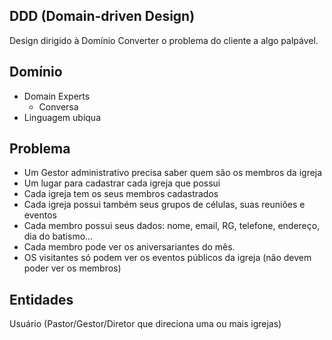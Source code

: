 ## DDD (Domain-driven Design)

Design dirigido à Domínio
Converter o problema do cliente a algo palpável.

## Domínio

- Domain Experts
  - Conversa
- Linguagem ubíqua

## Problema
- Um Gestor administrativo precisa saber quem são os membros da igreja 
- Um lugar para cadastrar cada igreja que possui
- Cada igreja tem os seus membros cadastrados
- Cada igreja possui também seus grupos de células, suas reuniões e eventos
- Cada membro possui seus dados: nome, email, RG, telefone, endereço, dia do batismo...
- Cada membro pode ver os aniversariantes do mês.
- OS visitantes só podem ver os eventos públicos da igreja (não devem poder ver os membros)


## Entidades
Usuário (Pastor/Gestor/Diretor que direciona uma ou mais igrejas)
